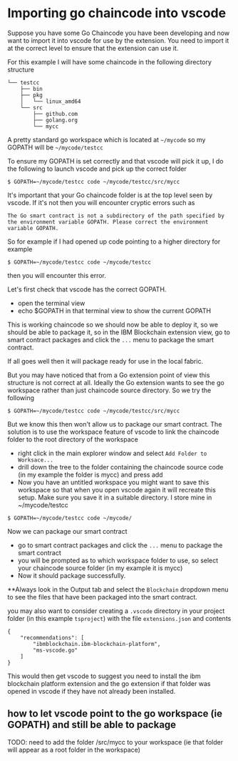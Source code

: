 # Importing go chaincode into vscode

Suppose you have some Go Chaincode you have been developing and now want to import it into vscode for use by the extension. You need to import it at the correct level to ensure that the extension can use it.

For this example I will have some chaincode in the following directory structure
```
└── testcc
    ├── bin
    ├── pkg
    │   └── linux_amd64
    └── src
        ├── github.com
        ├── golang.org
        └── mycc
```
A pretty standard go workspace which is located at `~/mycode` so my GOPATH will be `~/mycode/testcc`

To ensure my GOPATH is set correctly and that vscode will pick it up, I do the following to launch vscode and pick up the correct folder
```
$ GOPATH=~/mycode/testcc code ~/mycode/testcc/src/mycc
```
It's important that your Go chaincode folder is at the top level seen by vscode. If it's not then you will encounter cryptic errors such as 
```
The Go smart contract is not a subdirectory of the path specified by the environment variable GOPATH. Please correct the environment variable GOPATH.
```
So for example if I had opened up code pointing to a higher directory for example
```
$ GOPATH=~/mycode/testcc code ~/mycode/testcc
```

then you will encounter this error.

Let's first check that vscode has the correct GOPATH. 
- open the terminal view
- echo $GOPATH in that terminal view to show the current GOPATH

This is working chaincode so we should now be able to deploy it, so we should be able to package it, so in the IBM Blockchain extension view, go to smart contract packages and click the `...` menu to package the smart contract.

If all goes well then it will package ready for use in the local fabric.

But you may have noticed that from a Go extension point of view this structure is not correct at all. Ideally the Go extension wants to see the go workspace rather than just chaincode source directory. So we try the following

```
$ GOPATH=~/mycode/testcc code ~/mycode/testcc/src/mycc
```

But we know this then won't allow us to package our smart contract. The solution is to use the workspace feature of vscode to link the chaincode folder to the root directory of the workspace

- right click in the main explorer window and select `Add Folder to Worksace...`
- drill down the tree to the folder containing the chaincode source code (in my example the folder is mycc) and press add
- Now you have an untitled workspace you might want to save this workspace so that when you open vscode again it will recreate this setup. Make sure you save it in a suitable directory. I store mine in ~/mycode/testcc
```
$ GOPATH=~/mycode/testcc code ~/mycode/
```
  
Now we can package our smart contract
- go to smart contract packages and click the `...` menu to package the smart contract
- you will be prompted as to which workspace folder to use, so select your chaincode source folder (in my example it is mycc)
- Now it should package successfully.


**Always look in the Output tab and select the `Blockchain` dropdown menu to see the files that have been packaged into the smart contract.

you may also want to consider creating a `.vscode` directory in your project folder (in this example `tsproject`) with the file `extensions.json` and contents 
```
{
    "recommendations": [
        "ibmblockchain.ibm-blockchain-platform",
        "ms-vscode.go"
    ]
}
```
This would then get vscode to suggest you need to install the ibm blockchain platform extension and the go extension if that folder was opened in vscode if they have not already been installed.

## how to let vscode point to the go workspace (ie GOPATH) and still be able to package
TODO: need to add the folder /src/mycc to your workspace (ie that folder will appear as a root folder in the workspace)


